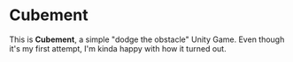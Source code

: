 # Cubement
This is **Cubement**, a simple "dodge the obstacle" Unity Game.
Even though it's my first attempt, I'm kinda happy with how it turned out.
